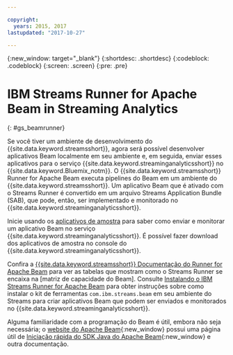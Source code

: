 ```yaml
---

copyright:
  years: 2015, 2017
lastupdated: "2017-10-27"

---
```


<!-- Attribute definitions -->
{:new_window: target="_blank"}
{:shortdesc: .shortdesc}
{:codeblock: .codeblock}
{:screen: .screen}
{:pre: .pre}

# IBM Streams Runner for Apache Beam in Streaming Analytics
{: #gs_beamrunner}

Se você tiver um ambiente de desenvolvimento do {{site.data.keyword.streamsshort}}, agora será possível desenvolver aplicativos Beam localmente em seu ambiente e, em seguida, enviar esses aplicativos para o serviço {{site.data.keyword.streaminganalyticsshort}} no {{site.data.keyword.Bluemix_notm}}. O {{site.data.keyword.streamsshort}} Runner for Apache Beam executa pipelines do Beam em um ambiente do {{site.data.keyword.streamsshort}}. Um aplicativo Beam que é ativado com o Streams Runner é convertido em um arquivo Streams Application Bundle (SAB), que pode, então, ser implementado e monitorado no {{site.data.keyword.streaminganalyticsshort}}.


Inicie usando os [aplicativos de amostra](/docs/services/StreamingAnalytics/c_starterapps.html) para saber como enviar e monitorar um aplicativo Beam no serviço {{site.data.keyword.streaminganalyticsshort}}. É possível fazer download dos aplicativos de amostra no console do {{site.data.keyword.streaminganalyticsshort}}.

Confira a [{{site.data.keyword.streamsshort}} Documentação do Runner for Apache Beam](https://ibmstreams.github.io/streamsx.documentation/docs/beamrunner/beamrunner-1-intro/) para ver as tabelas que mostram como o Streams Runner se encaixa na [matriz de capacidade do Beam]. Consulte [Instalando o IBM Streams Runner for Apache Beam](http://bit.ly/2zFDpPr) para obter instruções sobre como instalar o kit de ferramentas `com.ibm.streams.beam` em seu ambiente do Streams para criar aplicativos Beam que podem ser enviados e monitorados no {{site.data.keyword.streaminganalyticsshort}}.

Alguma familiaridade com a programação do Beam é útil, embora não seja necessária; o [website do Apache Beam](https://beam.apache.org/documentation/){:new_window} possui uma página útil de [Iniciação rápida do SDK Java do Apache Beam](https://beam.apache.org/get-started/quickstart-java/){:new_window} e outra documentação.
